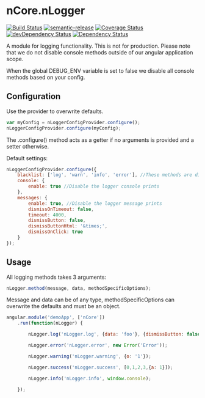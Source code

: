 # nCore.nLogger
[![Build Status](https://travis-ci.org/nodes-frontend/nLogger.svg?branch=master)](https://travis-ci.org/nodes-frontend/nLogger)
[![semantic-release](https://img.shields.io/badge/%20%20%F0%9F%93%A6%F0%9F%9A%80-semantic--release-e10079.svg)](https://github.com/semantic-release/semantic-release)
[![Coverage Status](https://coveralls.io/repos/github/nodes-frontend/nLogger/badge.svg?branch=master)](https://coveralls.io/github/nodes-frontend/nLogger?branch=master)
[![devDependency Status](https://david-dm.org/nodes-frontend/nLogger/dev-status.svg)](https://david-dm.org/nodes-frontend/nLogger#info=devDependencies)
[![Dependency Status](https://david-dm.org/nodes-frontend/nLogger.svg)](https://david-dm.org/nodes-frontend/nLogger)

A module for logging functionality. This is not for production.
Please note that we do not disable console methods outside of our angular application scope.

When the global DEBUG_ENV variable is set to false we disable all console methods based on your config.

## Configuration

Use the provider to overwrite defaults.

```javascript
var myConfig = nLoggerConfigProvider.configure();
nLoggerConfigProvider.configure(myConfig);
```

The .configure() method acts as a getter if no arguments is provided and a setter otherwise.

Default settings:
 
```javascript
nLoggerConfigProvider.configure({
	blacklist: ['log', 'warn', 'info', 'error'], //These methods are disabled in prod env
	console: {
		enable: true //Disable the logger console prints
	},
	messages: {
		enable: true, //Disable the logger message prints
		dismissOnTimeout: false,
		timeout: 4000,
		dismissButton: false,
		dismissButtonHtml: '&times;',
		dismissOnClick: true
	}
});
``` 

## Usage

All logging methods takes 3 arguments:

```javascript
nLogger.method(message, data, methodSpecificOptions);
```

Message and data can be of any type, methodSpecificOptions can overwrite the defaults and must be an object.

```javascript
angular.module('demoApp', ['nCore'])
	.run(function(nLogger) {

		nLogger.log('nLogger.log', {data: 'foo'}, {dismissButton: false});

		nLogger.error('nLogger.error', new Error('Error'));

		nLogger.warning('nLogger.warning', {o: '1'});

		nLogger.success('nLogger.success', [0,1,2,3,{a: 1}]);

		nLogger.info('nLogger.info', window.console);
		
	});
```


